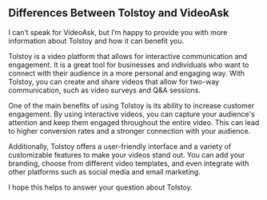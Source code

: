 ## Differences Between Tolstoy and VideoAsk

I can’t speak for VideoAsk, but I’m happy to provide you with more information about Tolstoy and how it can benefit you.

Tolstoy is a video platform that allows for interactive communication and engagement. It is a great tool for businesses and individuals who want to connect with their audience in a more personal and engaging way. With Tolstoy, you can create and share videos that allow for two-way communication, such as video surveys and Q&A sessions.

One of the main benefits of using Tolstoy is its ability to increase customer engagement. By using interactive videos, you can capture your audience's attention and keep them engaged throughout the entire video. This can lead to higher conversion rates and a stronger connection with your audience.

Additionally, Tolstoy offers a user-friendly interface and a variety of customizable features to make your videos stand out. You can add your branding, choose from different video templates, and even integrate with other platforms such as social media and email marketing.

I hope this helps to answer your question about Tolstoy.

